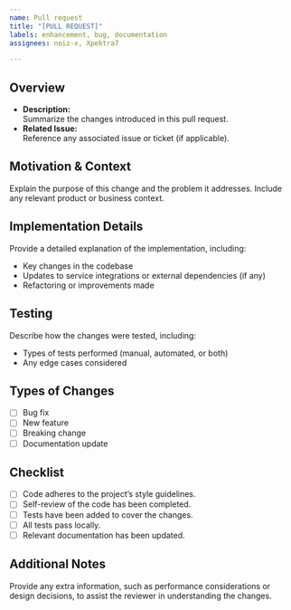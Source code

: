 ```yaml
---
name: Pull request
title: "[PULL REQUEST]"
labels: enhancement, bug, documentation
assignees: noiz-x, Xpektra7

---
```


## Overview
- **Description:**  
  Summarize the changes introduced in this pull request.
- **Related Issue:**  
  Reference any associated issue or ticket (if applicable).

## Motivation & Context
Explain the purpose of this change and the problem it addresses. Include any relevant product or business context.

## Implementation Details
Provide a detailed explanation of the implementation, including:
- Key changes in the codebase
- Updates to service integrations or external dependencies (if any)
- Refactoring or improvements made

## Testing
Describe how the changes were tested, including:
- Types of tests performed (manual, automated, or both)
- Any edge cases considered

## Types of Changes
- [ ] Bug fix
- [ ] New feature
- [ ] Breaking change
- [ ] Documentation update

## Checklist
- [ ] Code adheres to the project’s style guidelines.
- [ ] Self-review of the code has been completed.
- [ ] Tests have been added to cover the changes.
- [ ] All tests pass locally.
- [ ] Relevant documentation has been updated.

## Additional Notes
Provide any extra information, such as performance considerations or design decisions, to assist the reviewer in understanding the changes.
